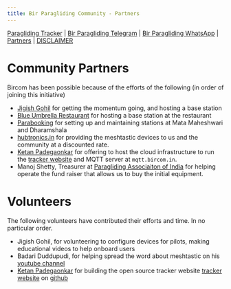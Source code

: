 ```yaml
---
title: Bir Paragliding Community - Partners
---
```


[Paragliding Tracker](https://tracker.bircom.in/) | [Bir Paragliding Telegram](https://t.me/meshtastic_india) | [Bir Paragliding WhatsApp](https://chat.whatsapp.com/KDjwk3DMlnq9ckKf5hpY5N) | [Partners](https://bircom.in/partners.html) | [DISCLAIMER](https://bircom.in/DISCLAIMER.html)

# Community Partners

Bircom has been possible because of the efforts of the following (in order of joining this initiative)

* [Jigish Gohil](https://paraguide.in) for getting the momentum going, and hosting a base station
* [Blue Umbrella Restaurant](https://maps.app.goo.gl/prnwhDuJSSqTmKNy7) for hosting a base station at the restaurant
* [Parabooking](https://parabooking.com/) for setting up and maintaining stations at Mata Maheshwari and Dharamshala
* [hubtronics.in](https://hubtronics.in) for providing the meshtastic devices to us and the community at a discounted rate.
* [Ketan Padegaonkar](https://github.com/ketan) for offering to host the cloud infrastructure to run the [tracker website](https://tracker.bircom.in) and MQTT server at `mqtt.bircom.in`.
* Manoj Shetty, Treasurer at [Paragliding Associaiton of India](https://www.paraglidingassociationofindia.org/) for helping operate the fund raiser that allows us to buy the initial equipment.

# Volunteers

The following volunteers have contributed their efforts and time. In no particular order.

* Jigish Gohil, for volunteering to configure devices for pilots, making educational videos to help onboard users
* Badari Duddupudi, for helping spread the word about meshtastic on his [youtube channel](https://youtu.be/LILYWKAdFDo)
* [Ketan Padegaonkar](https://github.com/ketan) for building the open source tracker website [tracker website](https://tracker.bircom.in) on [github](https://github.com/ketan/paragliding-meshmap)
